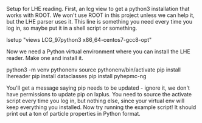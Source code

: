 Setup for LHE reading.
First, an lcg view to get a python3 installation that works with ROOT. We won't use ROOT in this project unless we can help it, but the LHE parser uses it. This line is something you need every time you log in, so maybe put it in a shell script or something.

lsetup "views LCG_97python3 x86_64-centos7-gcc8-opt"

Now we need a Python virtual environment where you can install the LHE reader. Make one and install it.

python3 -m venv pythonenv
source pythonenv/bin/activate
pip install lhereader
pip install dataclasses
pip install pyhepmc-ng 

You'll get a message saying pip needs to be updated - ignore it, we don't have permissions to update pip on lxplus. You need to source the activate script every time you log in, but nothing else, since your virtual env will keep everything you installed.
Now try running the example script! It should print out a ton of particle properties in Python format.
